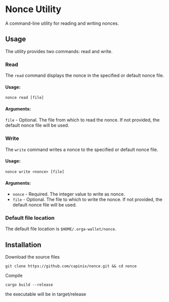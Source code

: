 # Nonce Utility
A command-line utility for reading and writing nonces.

## Usage
The utility provides two commands: read and write.

### Read

The ``read`` command displays the nonce in the specified or default nonce file.

#### Usage:

`nonce read [file]`

#### Arguments:

`file` - Optional. The file from which to read the nonce. If not provided, the default nonce file will be used.

### Write

The ``write`` command writes a nonce to the specified or default nonce file.

#### Usage:

``nonce write <nonce> [file]``

#### Arguments:

- `nonce` - Required. The integer value to write as nonce.
- `file` - Optional. The file to which to write the nonce. If not provided, the default nonce file will be used.

### Default file location

The default file location is `$HOME/.orga-wallet/nonce`.

## Installation

Download the source files

`git clone https://github.com/capinix/nonce.git && cd nonce`

Compile

`cargo build --release`

the executable will be in target/release


